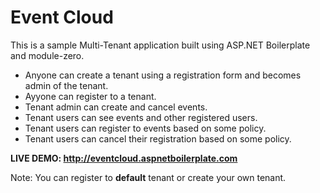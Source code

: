 # Event Cloud
This is a sample Multi-Tenant application built using ASP.NET Boilerplate and module-zero.

* Anyone can create a tenant using a registration form and becomes admin of the tenant.
* Ayyone can register to a tenant.
* Tenant admin can create and cancel events.
* Tenant users can see events and other registered users.
* Tenant users can register to events based on some policy.
* Tenant users can cancel their registration based on some policy.

__LIVE DEMO: http://eventcloud.aspnetboilerplate.com__

Note: You can register to __default__ tenant or create your own tenant.
